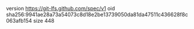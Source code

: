 version https://git-lfs.github.com/spec/v1
oid sha256:9941ae28a73a54073c8d18e2be13739050da81da47511c436628f8c063afb154
size 448
